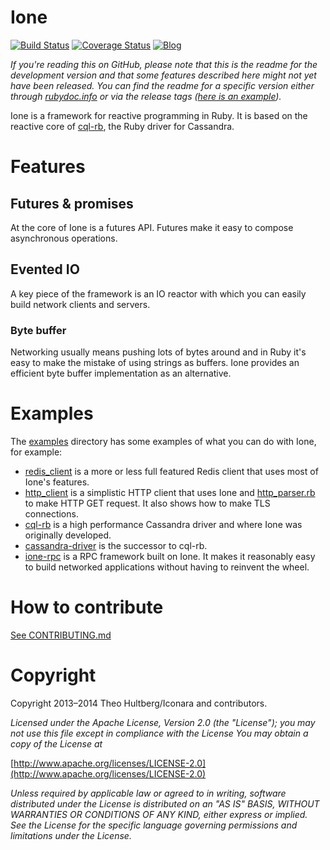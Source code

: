 # Ione

[![Build Status](https://travis-ci.org/iconara/ione.png?branch=master)](https://travis-ci.org/iconara/ione)
[![Coverage Status](https://coveralls.io/repos/iconara/ione/badge.png)](https://coveralls.io/r/iconara/ione)
[![Blog](http://b.repl.ca/v1/blog-ione-ff69b4.png)](http://architecturalatrocities.com/tagged/ione)

_If you're reading this on GitHub, please note that this is the readme for the development version and that some features described here might not yet have been released. You can find the readme for a specific version either through [rubydoc.info](http://rubydoc.info/find/gems?q=ione) or via the release tags ([here is an example](https://github.com/iconara/ione/tree/v1.2.0))._

Ione is a framework for reactive programming in Ruby. It is based on the reactive core of [cql-rb](http://github.com/iconara/cql-rb), the Ruby driver for Cassandra.

# Features

## Futures & promises

At the core of Ione is a futures API. Futures make it easy to compose asynchronous operations.

## Evented IO

A key piece of the framework is an IO reactor with which you can easily build network clients and servers.

### Byte buffer

Networking usually means pushing lots of bytes around and in Ruby it's easy to make the mistake of using strings as buffers. Ione provides an efficient byte buffer implementation as an alternative.

# Examples

The [examples](https://github.com/iconara/ione/tree/master/examples) directory has some examples of what you can do with Ione, for example:

* [redis_client](https://github.com/iconara/ione/tree/master/examples/redis_client) is a more or less full featured Redis client that uses most of Ione's features.
* [http_client](https://github.com/iconara/ione/tree/master/examples/http_client) is a simplistic HTTP client that uses Ione and [http_parser.rb](http://rubygems.org/gems/http_parser.rb) to make HTTP GET request. It also shows how to make TLS connections.
* [cql-rb](https://github.com/iconara/cql-rb) is a high performance Cassandra driver and where Ione was originally developed.
* [cassandra-driver](https://github.com/datastax/ruby-driver) is the successor to cql-rb.
* [ione-rpc](https://github.com/iconara/ione-rpc) is a RPC framework built on Ione. It makes it reasonably easy to build networked applications without having to reinvent the wheel.

# How to contribute

[See CONTRIBUTING.md](CONTRIBUTING.md)

# Copyright

Copyright 2013–2014 Theo Hultberg/Iconara and contributors.

_Licensed under the Apache License, Version 2.0 (the "License"); you may not use this file except in compliance with the License You may obtain a copy of the License at_

[http://www.apache.org/licenses/LICENSE-2.0](http://www.apache.org/licenses/LICENSE-2.0)

_Unless required by applicable law or agreed to in writing, software distributed under the License is distributed on an "AS IS" BASIS, WITHOUT WARRANTIES OR CONDITIONS OF ANY KIND, either express or implied. See the License for the specific language governing permissions and limitations under the License._
